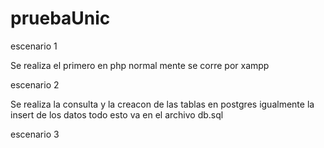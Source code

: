 # pruebaUnic

escenario 1

Se realiza el  primero en php  normal mente se corre por xampp


escenario 2

Se realiza la consulta  y la creacon de las tablas en postgres igualmente la insert de los datos todo esto va en el archivo db.sql

escenario 3
